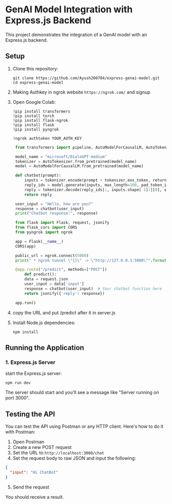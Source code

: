 # GenAI Model Integration with Express.js Backend

This project demonstrates the integration of a GenAI model with an Express.js backend. 


## Setup

1. Clone this repository:
   ```
   git clone https://github.com/Ayush200704/express-genai-model.git
   cd express-genai-model
   ```
2. Making Authkey in ngrok website `https://ngrok.com/` and signup 

3. Open Google Colab:
   ```
   !pip install transformers
   !pip install torch
   !pip install flask-ngrok
   !pip install flask
   !pip install pyngrok
   ```
   ```
   !ngrok authtoken YOUR_AUTH_KEY
   ```
   ```python
    from transformers import pipeline, AutoModelForCausalLM, AutoTokenizer

    model_name = "microsoft/DialoGPT-medium"
    tokenizer = AutoTokenizer.from_pretrained(model_name)
    model = AutoModelForCausalLM.from_pretrained(model_name)

    def chatbot(prompt):
        inputs = tokenizer.encode(prompt + tokenizer.eos_token, return_tensors="pt")
        reply_ids = model.generate(inputs, max_length=100, pad_token_id=tokenizer.eos_token_id)
        reply = tokenizer.decode(reply_ids[:, inputs.shape[-1]:][0], skip_special_tokens=True)
        return reply

    user_input = "Hello, how are you?"
    response = chatbot(user_input)
    print("Chatbot response:", response)

    from flask import Flask, request, jsonify
    from flask_cors import CORS
    from pyngrok import ngrok

    app = Flask(__name__)
    CORS(app)

    public_url = ngrok.connect(5000)
    print(" * ngrok tunnel \"{}\" -> \"http://127.0.0.1:5000\"".format(public_url))

    @app.route("/predict", methods=["POST"])
        def predict():
        data = request.json
        user_input = data['input']
        response = chatbot(user_input)  # Your chatbot function here
        return jsonify({'reply': response})

    app.run()
    ```

4. copy the URL and put /predict after it in server.js

5. Install Node.js dependencies:
   ```
   npm install
   ```

## Running the Application

### 1. Express.js Server

start the Express.js server:

```
npm run dev
```

The server should start and you'll see a message like "Server running on port 3000".

## Testing the API

You can test the API using Postman or any HTTP client. Here's how to do it with Postman:

1. Open Postman
2. Create a new POST request
3. Set the URL to `http://localhost:3000/chat` 
4. Set the request body to raw JSON and input the following:

```json
{
  "input": "Hi ChatBot"
}

```

5. Send the request

You should receive a result.



